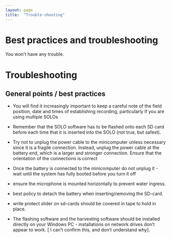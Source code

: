 ```yaml
---
layout: page
title:  "Trouble-shooting"
---
```

  
# Best practices and troubleshooting

You won't have any trouble.


Troubleshooting
===============

General points / best practices
-------------------------------

* You will find it increasingly important to keep a careful note of
  the field position, date and times of establishing recording,
  particularly if you are using multiple SOLOs

* Remember that the SOLO software has to be flashed onto each SD card
  before each time that it is inserted into the SOLO (not true, but
  safest).

* Try not to unplug the power cable to the minicomputer unless
  necessary since it is a fragile connection. Instead, unplug the
  power cable at the battery end, which is a larger and stronger
  connection. Ensure that the orientation of the connections is
  correct

* Once the battery is connected to the minicomputer do not unplug it -
  wait until the system has fully booted before you turn it off

* ensure the microphone is mounted horizontally to prevent water
  ingress.

* best policy to detach the battery when inserting/removing the
  SD-card.

* write protect slider on sd-cards should be covered in tape to hold
  in place.

* The flashing software and the harvesting software should be
  installed directly on your Windows PC - installations on network
  drives don’t appear to work.  [ I can’t confirm this, and don’t
  understand why].

